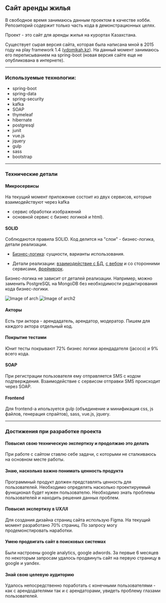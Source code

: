 ## Сайт аренды жилья

В свободное время занимаюсь данным проектом в качестве хобби. Репозиторий содержит только часть кода в демонстрационных целях. 

Проект - это сайт для аренды жилья на курортах Казахстана. 

Существует сырая версия сайта, которая была написана мной в 2015 году на play framework 1.4 ([vdomikah.kz](http://vdomikah.kz)). На данный момент занимаюсь его переписыванием на spring-boot (новая версия сайте еще не опубликована в интернете).


---


### Используемые технологии:
* spring-boot
* spring-data
* spring-security
* kafka
* SOAP
* thymeleaf
* hibernate
* postgresql
* junit
* vue.js
* jquery
* gulp
* sass
* bootstrap

---


### Технические детали
#### Микросервисы
На текущий момент приложение состоит из двух сервисов, которые взаимодействуют через kafka 
* сервис обработки изображений 
* основной сервис с бизнес логикой и html).
#### SOLID
Соблюдаются правила SOLID. Код делится на "слои" - бизнес-логика, детали реализации. 

* [Бизнес-логика](https://github.com/happy-robot/resortcodedemo/tree/master/src/main/java/kz/kaps/resort/core): сущности, варианты использования.

* Детали реализации: [взаимодействие с БД](https://github.com/happy-robot/resortcodedemo/tree/master/src/main/java/kz/kaps/resort/dataproviders/database), [с вебом](https://github.com/happy-robot/resortcodedemo/tree/master/src/main/java/kz/kaps/resort/entrypoints) и со сторонними сервисами, [фреймворк](https://github.com/happy-robot/resortcodedemo/tree/master/src/main/java/kz/kaps/resort/configuration). 

Бизнес-логика не зависит от деталей реализации. Например, можно заменить PostgreSQL на MongoDB без необходимости редактирования кода бизнес-логики. 


![Image of arch](https://github.com/happy-robot/resort/blob/master/docs/images/clean-architecture-diagram-1.png)
![Image of arch2](https://github.com/happy-robot/resort/blob/master/docs/images/clean-architecture-diagram-2.png)
#### Акторы
Есть три актора - арендадатель, арендатор, модератор. Пишем для каждого актора отдельный код.
#### Покрытие тестами
Юнит тесты покрывают 72% бизнес логики арендадателя (jacoco) и 9% всего кода.
#### SOAP
При регистрации пользователя ему отправляется SMS с кодом подтверждения. Взаимодействие с сервисом отправки SMS происходит через SOAP.
#### Frontend
Для frontend-а ипользуется gulp (объединение и минификация css, js файлов, генерация спрайтов), sass, vue.js, jquery.

---


### Достижения при разработке проекта
#### Повысил свою техническую экспертизу и продолжаю это делать
При работе с сайтом ставлю себе задачи, с которыми не сталкиваюсь на основном месте работы.
#### Знаю, насколько важно понимать ценность продукта
Программный продукт должен представлять ценность для пользователей. Необходимо определять насколько проектируемый функционал будет нужен пользователю. Необходимо знать проблемы пользователей и находить решения данных проблем.
#### Повысил экспертизу в UX/UI
Для создания дизайна страниц сайта использую Figma. На текущий момент разработано 70% страниц. По запросу могу продемонстировать наработки.
#### Умею продвигать сайт в поисковых системах
Были настроены google analytics, google adwords. За первые 6 месяцев по некоторым запросам удалось продвинуть сайт на первую страницу в google и yandex.
#### Знай свою целевую аудиторию
Удалось непосредственно поработать с конечными пользователями - как с арендодателями так и с арендаторами, увидеть проблему глазами пользователей.

